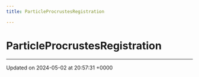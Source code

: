 ```yaml
---
title: ParticleProcrustesRegistration

---
```


# ParticleProcrustesRegistration





-------------------------------

Updated on 2024-05-02 at 20:57:31 +0000